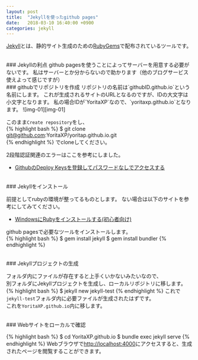 ```yaml
---
layout: post
title:  "Jekyllを使ったgithub pages"
date:   2018-03-10 16:40:00 +0900
categories: jekyll
---
```

[Jekyll][Jekyll]とは、静的サイト生成のための[RubyGems][RubyGems]で配布されているツールです。

<br>
### Jekyllの利点
github pagesを使うことによってサーバーを用意する必要がないです。  
私はサーバーとか分からないので助かります（他のブログサービス使えよって感じですが）  

<br>
### githubでリポジトリを作成
リポジトリの名前は`githubID.github.io`という名前にします。  
これが生成されるサイトのURLとなるのですが、IDの大文字は小文字となります。  
私の場合IDが`YoritaXP`なので、`yoritaxp.github.io`となります。
![img-01][img-01]

このまま`Create repository`をし、  
{% highlight bash %}
$ git clone git@github.com:YoritaXP/yoritap.github.io.git  
{% endhighlight %}
でcloneしてください。  

2段階認証関連のエラーはここを参考にしました。  
- [GithubのDeploy Keysを登録してパスワードなしでアクセスする][lnk-01]

<br>
### Jekyllをインストール

前提としてrubyの環境が整ってるものとします。
ない場合は以下のサイトを参考にしてみてください。
- [WindowsにRubyをインストールする(初心者向け)][lnk-02]

github pagesで必要なツールをインストールします。  
{% highlight bash %}
$ gem install jekyll
$ gem install bundler
{% endhighlight %}

<br>
### Jekyllプロジェクトの生成

フォルダ内にファイルが存在すると上手くいかないみたいなので、  
別フォルダにJekyllプロジェクトを生成し、ローカルリポジトリに移します。  
{% highlight bash %}
$ jekyll new jekyll-test
{% endhighlight %}
これで`jekyll-test`フォルダ内に必要ファイルが生成されたはずです。  
これを`YoritaXP.github.io`内に移します。  

<br>
### Webサイトをローカルで確認

{% highlight bash %}
$ cd YoritaXP.github.io
$ bundle exec jekyll serve
{% endhighlight %}
Webブラウザで[http://localhost:4000](http://localhost:4000)にアクセスすると、生成されたページを閲覧することができます。  

[Jekyll]: https://jekyllrb.com/
[RubyGems]: https://rubygems.org/
[lnk-01]: https://qiita.com/master-of-sugar/items/a9892879f6e9cb9f3c97
[lnk-02]: https://qiita.com/shimoju/items/41035b213ad0ac3a979e


[img-01]: {{site.baseurl}}/images/2018/03/github-pages-new-repository.png